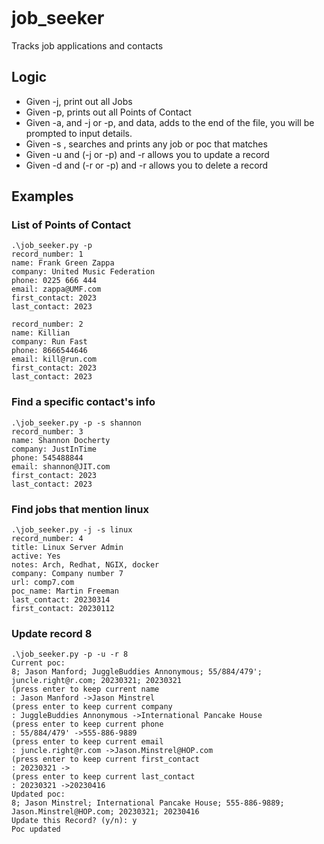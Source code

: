 [![<LeamHall>](https://circleci.com/gh/LeamHall/job_seeker.svg?style=shield)](https://app.circleci.com/pipelines/github/LeamHall/job_seeker?branch=master&filter=all)

# job_seeker

Tracks job applications and contacts


## Logic

- Given -j, print out all Jobs
- Given -p, prints out all Points of Contact
- Given -a, and -j or -p, and data, adds to the end of the file, you will be prompted to input details.
- Given -s <string>, searches and prints any job or poc that matches <string>
- Given -u and (-j or -p) and -r <record number> allows you to update a record
- Given -d and (-r or -p) and -r <record number> allows you to delete a record

## Examples

### List of Points of Contact

```
.\job_seeker.py -p
record_number: 1
name: Frank Green Zappa
company: United Music Federation
phone: 0225 666 444
email: zappa@UMF.com
first_contact: 2023
last_contact: 2023

record_number: 2
name: Killian
company: Run Fast
phone: 8666544646
email: kill@run.com
first_contact: 2023
last_contact: 2023

```

### Find a specific contact's info

```
.\job_seeker.py -p -s shannon
record_number: 3
name: Shannon Docherty
company: JustInTime
phone: 545488844
email: shannon@JIT.com
first_contact: 2023
last_contact: 2023
```

### Find jobs that mention linux

```
.\job_seeker.py -j -s linux
record_number: 4
title: Linux Server Admin
active: Yes
notes: Arch, Redhat, NGIX, docker
company: Company number 7
url: comp7.com
poc_name: Martin Freeman
last_contact: 20230314
first_contact: 20230112
```

### Update record 8

```
.\job_seeker.py -p -u -r 8
Current poc:
8; Jason Manford; JuggleBuddies Annonymous; 55/884/479'; juncle.right@r.com; 20230321; 20230321
(press enter to keep current name
: Jason Manford ->Jason Minstrel
(press enter to keep current company
: JuggleBuddies Annonymous ->International Pancake House
(press enter to keep current phone
: 55/884/479' ->555-886-9889
(press enter to keep current email
: juncle.right@r.com ->Jason.Minstrel@HOP.com
(press enter to keep current first_contact
: 20230321 ->
(press enter to keep current last_contact
: 20230321 ->20230416
Updated poc:
8; Jason Minstrel; International Pancake House; 555-886-9889; Jason.Minstrel@HOP.com; 20230321; 20230416
Update this Record? (y/n): y
Poc updated
```

 
